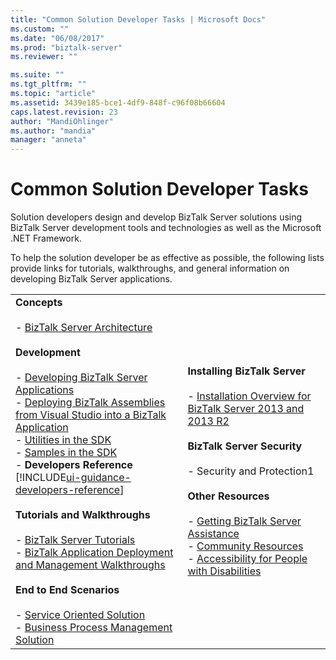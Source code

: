 ```yaml
---
title: "Common Solution Developer Tasks | Microsoft Docs"
ms.custom: ""
ms.date: "06/08/2017"
ms.prod: "biztalk-server"
ms.reviewer: ""

ms.suite: ""
ms.tgt_pltfrm: ""
ms.topic: "article"
ms.assetid: 3439e185-bce1-4df9-848f-c96f08b66604
caps.latest.revision: 23
author: "MandiOhlinger"
ms.author: "mandia"
manager: "anneta"
---
```

# Common Solution Developer Tasks
Solution developers design and develop BizTalk Server solutions using BizTalk Server development tools and technologies as well as the Microsoft .NET Framework.  

 To help the solution developer be as effective as possible, the following lists provide links for tutorials, walkthroughs, and general information on developing BizTalk Server applications.  


|                                                                                                                                                                                                                                                                                                                                                                                                                                                                                                                                                                                                                                                                                                                                                                                                                                                                                                                                                                                                                                                                                                                                                                                        |                                                                                                                                                                                                                                                                                                                                                                                                                                                                                                                                                                                    |
|----------------------------------------------------------------------------------------------------------------------------------------------------------------------------------------------------------------------------------------------------------------------------------------------------------------------------------------------------------------------------------------------------------------------------------------------------------------------------------------------------------------------------------------------------------------------------------------------------------------------------------------------------------------------------------------------------------------------------------------------------------------------------------------------------------------------------------------------------------------------------------------------------------------------------------------------------------------------------------------------------------------------------------------------------------------------------------------------------------------------------------------------------------------------------------------|------------------------------------------------------------------------------------------------------------------------------------------------------------------------------------------------------------------------------------------------------------------------------------------------------------------------------------------------------------------------------------------------------------------------------------------------------------------------------------------------------------------------------------------------------------------------------------|
| **Concepts**<br /><br /> -   [BizTalk Server Architecture](../core/biztalk-server-architecture.md)<br /><br /> **Development**<br /><br /> -   [Developing BizTalk Server Applications](../core/developing-biztalk-server-applications.md)<br />-   [Deploying BizTalk Assemblies from Visual Studio into a BizTalk Application](../core/deploying-biztalk-assemblies-from-visual-studio-into-a-biztalk-application.md)<br />-   [Utilities in the SDK](../core/utilities-in-the-sdk.md)<br />-   [Samples in the SDK](../core/samples-in-the-sdk.md)<br />-   **Developers Reference** [!INCLUDE[ui-guidance-developers-reference](../includes/ui-guidance-developers-reference.md)]<br /><br /> **Tutorials and Walkthroughs**<br /><br /> -   [BizTalk Server Tutorials](../core/biztalk-server-tutorials.md)<br />-   [BizTalk Application Deployment and Management Walkthroughs](http://msdn.microsoft.com/library/5321f8e0-1e2a-4ac4-a4a2-fc244071bc5b)<br /><br /> **End to End Scenarios**<br /><br /> -   [Service Oriented Solution](../core/service-oriented-solution.md)<br />-   [Business Process Management Solution](../core/business-process-management-solution.md) | **Installing BizTalk Server**<br /><br /> -   [Installation Overview for BizTalk Server 2013 and 2013 R2](http://msdn.microsoft.com/library/8041926c-cfc9-4eaf-9c28-a2c6e8015bc5)<br /><br /> **BizTalk Server Security**<br /><br /> -   Security and Protection1<br /><br /> **Other Resources**<br /><br /> -   [Getting BizTalk Server Assistance](../core/getting-biztalk-server-assistance.md)<br />-   [Community Resources](../core/community-resources5.md)<br />-   [Accessibility for People with Disabilities](../core/accessibility-for-people-with-disabilities1.md) |

